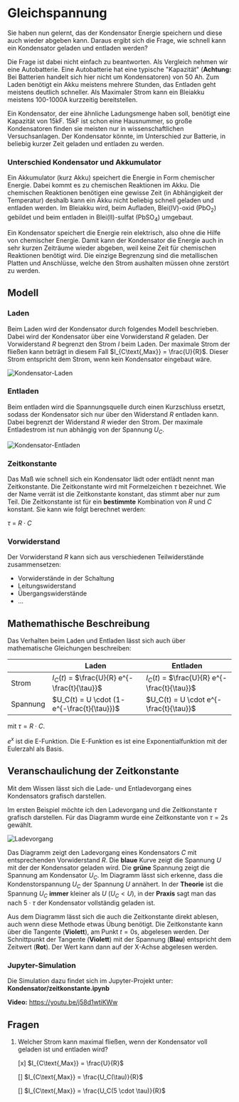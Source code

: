 # Gleichspannung

Sie haben nun gelernt, das der Kondensator Energie speichern und diese auch wieder abgeben kann. Daraus ergibt sich die Frage, wie schnell kann ein Kondensator geladen und entladen werden?

Die Frage ist dabei nicht einfach zu beantworten. Als Vergleich nehmen wir eine Autobatterie. Eine Autobatterie hat eine typische "Kapazität" (**Achtung:** Bei Batterien handelt sich hier nicht um Kondensatoren) von 50 Ah. Zum Laden benötigt ein Akku meistens mehrere Stunden, das Entladen geht meistens deutlich schneller. Als Maximaler Strom kann ein Bleiakku meistens 100-1000A kurzzeitig bereitstellen.

Ein Kondensator, der eine ähnliche Ladungsmenge haben soll, benötigt eine Kapazität von 15kF.  15kF ist schon eine Hausnummer, so große Kondensatoren finden sie meisten nur in wissenschaftlichen Versuchsanlagen. Der Kondensator könnte, im Unterschied zur Batterie, in beliebig kurzer Zeit geladen und entladen zu werden.

### Unterschied Kondensator und Akkumulator

Ein Akkumulator (kurz Akku) speichert die Energie in Form chemischer Energie. Dabei kommt es zu chemischen Reaktionen im Akku. Die chemischen Reaktionen benötigen eine gewisse Zeit (in Abhängigkeit der Temperatur) deshalb kann ein Akku nicht beliebig schnell geladen und entladen werden. Im Bleiakku wird, beim Aufladen, Blei(IV)-oxid ($\text{PbO}_2$) gebildet und beim entladen in Blei(II)-sulfat ($\text{PbSO}_4$) umgebaut.

Ein Kondensator speichert die Energie rein elektrisch, also ohne die Hilfe von chemischer Energie. Damit kann der Kondensator die Energie auch in sehr kurzen Zeiträume wieder abgeben, weil keine Zeit für chemischen Reaktionen benötigt wird. Die einzige Begrenzung sind die metallischen Platten und Anschlüsse, welche den Strom aushalten müssen ohne zerstört zu werden. 

## Modell

### Laden

Beim Laden wird der Kondensator durch folgendes Modell beschrieben. Dabei wird der Kondensator über eine Vorwiderstand $R$ geladen. Der Vorwiderstand $R$ begrenzt den Strom $I$ beim Laden. Der maximale Strom der fließen kann beträgt in diesem Fall $I_{C\text{,Max}} = \frac{U}{R}$. Dieser Strom entspricht dem Strom, wenn kein Kondensator eingebaut wäre.

![Kondensator-Laden](../Bilder/DC/laden.png)

### Entladen

Beim entladen wird die Spannungsquelle durch einen Kurzschluss ersetzt, sodass der Kondensator sich nur über den Widerstand $R$ entladen kann. Dabei begrenzt der Widerstand $R$ wieder den Strom. Der maximale Entladestrom ist nun abhängig von der Spannung $U_C$.

![Kondensator-Entladen](../Bilder/DC/entladen.png)



### Zeitkonstante

Das Maß wie schnell sich ein Kondensator lädt oder entlädt nennt man Zeitkonstante. Die Zeitkonstante wird mit Formelzeichen $\tau$ bezeichnet. Wie der Name verrät ist die Zeitkonstante konstant, das stimmt aber nur zum Teil. Die Zeitkonstante ist für ein **bestimmte** Kombination von $R$ und $C$ konstant. Sie kann wie folgt berechnet werden:

$\tau$ = $R \cdot C$

### Vorwiderstand

Der Vorwiderstand $R$ kann sich aus verschiedenen Teilwiderstände zusammensetzen:

- Vorwiderstände in der Schaltung 
- Leitungswiderstand
- Übergangswiderstände
- ... 

## Mathemathische Beschreibung

Das Verhalten beim Laden und Entladen lässt sich auch über mathematische Gleichungen beschreiben:

|          | Laden                                         | Entladen                                      |
| -------- | --------------------------------------------- | --------------------------------------------- |
| Strom    | $I_C(t)$ = $\frac{U}{R} e^{- \frac{t}{\tau}}$ | $I_C(t)$ = $\frac{U}{R} e^{- \frac{t}{\tau}}$ |
| Spannung | $U_C(t) = U \cdot (1- e^{-\frac{t}{\tau}})$   | $U_C(t) = U \cdot e^{-\frac{t}{\tau}}$        |

mit $\tau = R \cdot C$.

$e^x$ ist die E-Funktion. Die E-Funktion es ist eine Exponentialfunktion mit der Eulerzahl als Basis.

## Veranschaulichung der Zeitkonstante 

Mit dem Wissen lässt sich die Lade- und Entladevorgang eines Kondensators grafisch darstellen. 

Im ersten Beispiel möchte ich den Ladevorgang und die Zeitkonstante $\tau$ grafisch darstellen. Für das Diagramm wurde eine Zeitkonstante von $\tau = 2 \text{s}$ gewählt.

![Ladevorgang](../Bilder/DC/Diagramme/ladekurve_tangende.png)

Das Diagramm zeigt den Ladevorgang eines Kondensators $C$ mit entsprechenden Vorwiderstand $R$. Die **blaue** Kurve zeigt die Spannung $U$ mit der der Kondensator geladen wird. Die **grüne** Spannung zeigt die Spannung am Kondensator $U_C$. Im Diagramm lässt sich erkenne, dass die Kondenstorspannung $U_C$ der Spannung $U$ annähert. In der **Theorie** ist die Spannung $U_C$ **immer** kleiner als $U$ ($U_C<U$), in der **Praxis** sagt man das nach $5 \cdot \tau$ der Kondensator vollständig geladen ist.

Aus dem Diagramm lässt sich die auch die Zeitkonstante direkt ablesen, auch wenn diese Methode etwas Übung benötigt. Die Zeitkonstante kann über die Tangente (**Violett**), am Punkt $t=0 \text{s}$, abgelesen werden. Der Schnittpunkt der Tangente (**Violett**) mit der Spannung (**Blau**) entspricht dem Zeitwert (**Rot**). Der Wert kann dann auf der X-Achse abgelesen werden.

### Jupyter-Simulation

Die Simulation dazu findet sich im Jupyter-Projekt unter:  **Kondensator/zeitkonstante.ipynb**

**Video:** https://youtu.be/j58d1wtiKWw

## Fragen

1. Welcher Strom kann maximal fließen, wenn der Kondensator voll geladen ist und entladen wird? 

   [x] $I_{C\text{,Max}} = \frac{U}{R}$

   [] $I_{C\text{,Max}} = \frac{U_C(\tau)}{R}$

   [] $I_{C\text{,Max}} = \frac{U_C(5 \cdot \tau)}{R}$